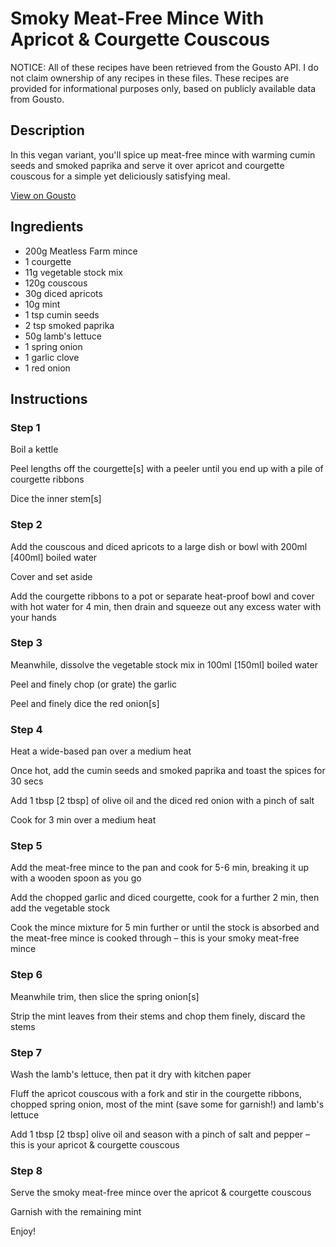 # Smoky Meat-Free Mince With Apricot & Courgette Couscous

NOTICE: All of these recipes have been retrieved from the Gousto API. I do not claim ownership of any recipes in these files. These recipes are provided for informational purposes only, based on publicly available data from Gousto.

## Description

In this vegan variant, you'll spice up meat-free mince with warming cumin seeds and smoked paprika and serve it over apricot and courgette couscous for a simple yet deliciously satisfying meal. 

[View on Gousto](https://www.gousto.co.uk/recipes/cookbook/smoky-meat-free-mince-with-apricot-courgette-couscous)

## Ingredients

- 200g Meatless Farm mince
- 1 courgette
- 11g vegetable stock mix
- 120g couscous
- 30g diced apricots
- 10g mint
- 1 tsp cumin seeds
- 2 tsp smoked paprika
- 50g lamb's lettuce
- 1 spring onion
- 1 garlic clove
- 1 red onion

## Instructions


### Step 1

Boil a kettle

Peel lengths off the courgette<span class="text-danger">[s]</span> with a peeler until you end up with a pile of courgette ribbons

Dice the inner stem<span class="text-danger">[s]</span>


### Step 2

Add the couscous and diced apricots to a large dish or bowl with 200ml <span class="text-danger">[400ml]</span> boiled water

Cover and set aside

Add the courgette ribbons to a pot or separate heat-proof bowl and cover with hot water for 4 min, then drain and squeeze out any excess water with your hands


### Step 3

Meanwhile, dissolve the vegetable stock mix in 100ml <span class="text-danger">[150ml]</span> boiled water

Peel and finely chop (or grate) the garlic

Peel and finely dice the red onion<span class="text-danger">[s]</span>


### Step 4

Heat a wide-based pan over a medium heat

Once hot, add the cumin seeds and smoked paprika and toast the spices for 30 secs

Add 1 tbsp <span class="text-danger">[2 tbsp]</span> of olive oil and the diced red onion with a pinch of salt

Cook for 3 min over a medium heat


### Step 5

Add the meat-free mince to the pan and cook for 5-6 min,<span class="text-danger"> </span>breaking it up with a wooden spoon as you go

Add the chopped garlic and diced courgette, cook for a further 2 min, then add the vegetable stock

Cook the mince mixture for 5 min further or until the stock is absorbed and the meat-free mince is cooked through – this is your smoky meat-free mince


### Step 6

Meanwhile trim, then slice the spring onion<span class="text-danger">[s]</span>

Strip the mint leaves from their stems and chop them finely, discard the stems


### Step 7

Wash the lamb's lettuce, then pat it dry with kitchen paper

Fluff the apricot couscous with a fork and stir in the courgette ribbons, chopped spring onion, most of the mint (save some for garnish!) and lamb's lettuce

Add 1 tbsp <span class="text-danger">[2 tbsp]</span> olive oil and season with a pinch of salt and pepper – this is your apricot & courgette couscous

### Step 8

Serve the smoky meat-free mince over the apricot & courgette couscous

Garnish with the remaining mint

Enjoy!

